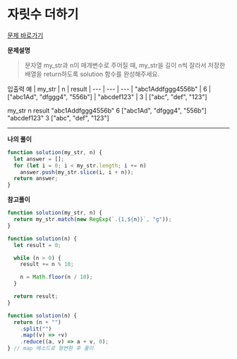 # 자릿수 더하기

[문제 바로가기](https://school.programmers.co.kr/learn/courses/30/lessons/120913)

**문제설명**

> 문자열 my_str과 n이 매개변수로 주어질 때, my_str을 길이 n씩 잘라서 저장한 배열을 return하도록 solution 함수를 완성해주세요.

입출력 예
| my_str | n | result
| --- | --- | ---
| "abc1Addfggg4556b" | 6 | ["abc1Ad", "dfggg4", "556b"]
| "abcdef123" | 3 | ["abc", "def", "123"]

my_str n result
"abc1Addfggg4556b" 6 ["abc1Ad", "dfggg4", "556b"]
"abcdef123" 3 ["abc", "def", "123"]

---

**나의 풀이**

```javascript
function solution(my_str, n) {
  let answer = [];
  for (let i = 0; i < my_str.length; i += n)
    answer.push(my_str.slice(i, i + n));
  return answer;
}
```

**참고풀이**

```javascript
function solution(my_str, n) {
  return my_str.match(new RegExp(`.{1,${n}}`, "g"));
}
```

```javascript
function solution(n) {
  let result = 0;

  while (n > 0) {
    result += n % 10;

    n = Math.floor(n / 10);
  }

  return result;
}
```

```javascript
function solution(n) {
  return (n + "")
    .split("")
    .map((v) => +v)
    .reduce((a, v) => a + v, 0);
} // map 메소드로 형변환 후 풀이
```
